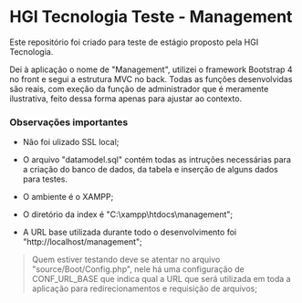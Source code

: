 # HGI Tecnologia Teste - Management

Este repositório foi criado para teste de estágio proposto pela HGI Tecnologia.

Dei à aplicação o nome de "Management", utilizei o framework Bootstrap 4 no front e segui a estrutura MVC no back. Todas as funções desenvolvidas são reais, com exeção da função de administrador que é meramente ilustrativa, feito dessa forma apenas para ajustar ao contexto.

### Observações importantes

* Não foi ulizado SSL local;
* O arquivo "datamodel.sql" contém todas as intruções necessárias para a criação do banco de dados, da tabela e inserção de alguns dados para testes.

* O ambiente é o XAMPP;
* O diretório da index é "C:\xampp\htdocs\management";
* A URL base utilizada durante todo o desenvolvimento foi "http://localhost/management";

> Quem estiver testando deve se atentar no arquivo "source/Boot/Config.php", nele há uma configuração de CONF_URL_BASE que indica qual a URL que será utilizada em toda a aplicação para redirecionamentos e requisição de arquivos;
